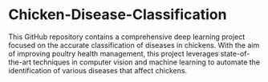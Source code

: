# Chicken-Disease-Classification
This GitHub repository contains a comprehensive deep learning project focused on the accurate classification of diseases in chickens. With the aim of improving poultry health management, this project leverages state-of-the-art techniques in computer vision and machine learning to automate the identification of various diseases that affect chickens.
